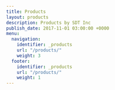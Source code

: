 ```yaml
---
title: Products
layout: products
description: Products by SDT Inc
publish_date: 2017-11-01 03:00:00 +0000
menu:
  navigation:
    identifier: _products
    url: "/products/"
    weight: 3
  footer:
    identifier: _products
    url: "/products/"
    weight: 1
---
```

